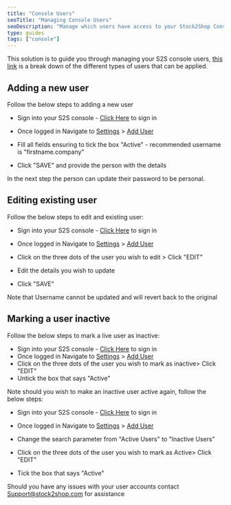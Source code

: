 ```yaml
---
title: "Console Users"
seoTitle: "Managing Console Users"
seoDescription: "Manage which users have access to your Stock2Shop Console as well as the permissions they have with your data."
type: guides
tags: ["console"]
---
```


This solution is to guide you through managing your S2S console users, [this link](/documentation/getting-started/manage-users/) is a break down of the different types of users that can be applied.

## Adding a new user

Follow the below steps to adding a new user

- Sign into your S2S console - [Click Here](https://console.stock2shop.com/) to sign in
- Once logged in Navigate to [Settings](https://console.stock2shop.com/console/#/settings) > [Add User](https://console.stock2shop.com/console/#/users/add)
- Fill all fields ensuring to tick the box "Active" - recommended username is "firstname.company" 


- Click "SAVE" and provide the person with the details

In the next step the person can update their password to be personal.

## Editing existing user

Follow the below steps to edit and existing user:

- Sign into your S2S console - [Click Here](https://console.stock2shop.com/) to sign in
- Once logged in Navigate to [Settings](https://console.stock2shop.com/console/#/settings) > [Add User](https://console.stock2shop.com/console/#/users/add)
- Click on the three dots of the user you wish to edit > Click "EDIT"


- Edit the details you wish to update
- Click "SAVE"   

Note that Username cannot be updated and will revert back to the original

## Marking a user inactive

Follow the below steps to mark a live user as inactive:  

- Sign into your S2S console - [Click Here](https://console.stock2shop.com/) to sign in
- Once logged in Navigate to [Settings](https://console.stock2shop.com/console/#/settings) > [Add User](https://console.stock2shop.com/console/#/users/add)
- Click on the three dots of the user you wish to mark as inactive> Click "EDIT"
- Untick the box that says "Active"


Note should you wish to make an inactive user active again, follow the below steps:

- Sign into your S2S console - [Click Here](https://console.stock2shop.com/) to sign in
- Once logged in Navigate to [Settings](https://console.stock2shop.com/console/#/settings) > [Add User](https://console.stock2shop.com/console/#/users/add)
- Change the search parameter from "Active Users" to "Inactive Users"


- Click on the three dots of the user you wish to mark as Active> Click "EDIT"
- Tick the box that says "Active"


Should you have any issues with your user accounts contact Support@stock2shop.com for assistance